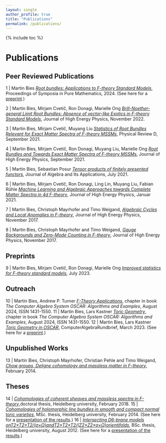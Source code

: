```yaml
---
layout: single
author_profile: true
title: "Publications"
permalink: /publications/
---
```


{% include toc %}

# Publications

## Peer Reviewed Publications


1 | Martin Bies [*Root bundles: Applications to F-theory Standard Models*](https://www.ams.org/books/pspum/107/), Proceedings of Symposia in Pure Mathematics, 2024. (See here for a [preprint](https://arxiv.org/abs/2303.08144).)

2 | Martin Bies, Mirjam Cvetič, Ron Donagi, Marielle Ong [*Brill-Noether-general Limit Root Bundles: Absence of vector-like Exotics in F-theory Standard Models*](https://link.springer.com/article/10.1007/JHEP11(2022)004), Journal of High Energy Physics, November 2022.

3 | Martin Bies, Mirjam Cvetič, Muyang Liu [*Statistics of Root Bundles Relevant for Exact Matter Spectra of F-theory MSSMs*](https://journals.aps.org/prd/abstract/10.1103/PhysRevD.104.L061903), Physical Review D, September 2021.

4 | Martin Bies, Mirjam Cvetič, Ron Donagi, Muyang Liu, Marielle Ong [*Root Bundles and Towards Exact Matter Spectra of F-theory MSSMs*](https://link.springer.com/article/10.1007%2FJHEP09%282021%29076), Journal of High Energy Physics, September 2021.

5 | Martin Bies, Sebastian Posur [*Tensor products of finitely presented functors*](https://www.worldscientific.com/doi/abs/10.1142/S0219498822501869), Journal of Algebra and Its Applications, July 2021.

6 | Martin Bies, Mirjam Cvetič, Ron Donagi, Ling Lin, Muyang Liu, Fabian Rühle [*Machine Learning and Algebraic Approaches towards Complete Matter Spectra in 4d F-theory*](https://link.springer.com/article/10.1007%2FJHEP01%282021%29196), Journal of High Energy Physics, Januar 2021.

7 | Martin Bies, Christoph Mayrhofer and Timo Weigand, [*Algebraic Cycles and Local Anomalies in F-theory*](https://link.springer.com/article/10.1007%2FJHEP11%282017%29100), Journal of High Energy Physics, November 2017.

8 | Martin Bies, Christoph Mayrhofer and Timo Weigand, [*Gauge Backgrounds and Zero-Mode Counting in F-theory*](https://link.springer.com/article/10.1007%2FJHEP11%282017%29081), Journal of High Energy Physics, November 2017.




## Preprints

9 | Martin Bies, Mirjam Cvetič, Ron Donagi, Marielle Ong [*Improved statistics for F-theory standard models*](https://arxiv.org/abs/2307.02535), July 2023.



## Outreach

10 | Martin Bies, Andrew P. Turner [*F-Theory Applications*](https://link.springer.com/book/9783031621260), chapter in book *The Computer Algebra System OSCAR: Algorithms and Examples*, August 2024, ISSN 1431-1550.
11 | Martin Bies, Lars Kastner [*Toric Geometry*](https://link.springer.com/book/9783031621260), chapter in book *The Computer Algebra System OSCAR: Algorithms and Examples*, August 2024, ISSN 1431-1550.
12 | Martin Bies, Lars Kastner [*Toric Geometry in OSCAR*](https://fachgruppe-computeralgebra.de/data/CA-Rundbrief/car72.pdf), ComputerAlgebraRundbrief, March 2023. (See here for a [preprint](https://arxiv.org/abs/2303.08110).)



## Unpublished Works

13 | Martin Bies, Christoph Mayrhofer, Christian Pehle and Timo Weigand, [*Chow groups, Deligne cohomology and massless matter in F-theory*](https://arxiv.org/abs/1402.5144), February 2014.



## Theses

14 | [*Cohomologies of coherent sheaves and massless spectra in F-theory*](https://archiv.ub.uni-heidelberg.de/volltextserver/24045/),doctoral thesis, Heidelberg university, February 2018.
15 | [*Cohomologies of holomorphic line bundles in smooth and compact normal toric varieties*](/Master_thesis_MartinBies.pdf), MSc. thesis, Heidelberg university, February 2014. (See here for a [presentation of the results](/Master_thesis_presentation.pdf).)
16 | [*Intersecting D6-brane models onT2×T2×T2/(σ×Ω)andT2×T2×T2/(Z2×Z2×σ×Ω)orientifolds*](/Bachelor_thesis_MartinBies.pdf), BSc. thesis, Heidelberg university, August 2012. (See here for a [presentation of the results](/Bachelor_thesis_presentation.pdf).)
